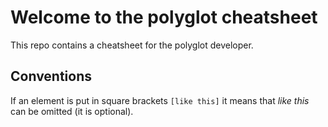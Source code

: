 # Welcome to the polyglot cheatsheet
This repo contains a cheatsheet for the polyglot developer.

## Conventions
If an element is put in square brackets `[like this]` it means that *like this* can be omitted (it is optional).